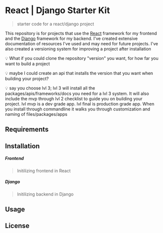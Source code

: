 React | Django Starter Kit
==========================
> starter code for a react/django project

This repository is for projects that use the [React](https://reactjs.org) framework for my frontend and the [Django](https://djangocentral.com) framework for my backend. 
I've created extensive documentation of resources I've used and may need for future projects.
I've also created a versioning system for improving a project after installation

:bulb: What if you could clone the repository "version" you want, for how far you want to build a project

:bulb: maybe I could create an api that installs the version that you want when building your project?

:bulb: say you choose lvl 3; lvl 3 will install all the packages/apis/frameworks/docs you need for a lvl 3 system. It will also include the mvp through lvl 2 checklist to guide you on building your project. lvl mvp is a dev grade app. lvl final is production grade app. When you install through commandline it walks you through customization and naming of files/packages/apps

Requirements
---

Installation
---
##### Frontend
> Initilizing frontend in React

##### Django
> Initilizing backend in Django

Usage
---

License
---

